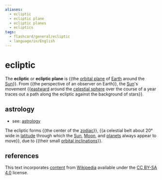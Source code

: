 ```yaml
---
aliases:
  - ecliptic
  - ecliptic plane
  - ecliptic planes
  - ecliptics
tags:
  - flashcard/general/ecliptic
  - language/in/English
---
```


# ecliptic

The __ecliptic__ or __ecliptic plane__ is {{the [orbital plane](orbital%20plane.md) of [Earth](Earth.md) around the [Sun](Sun.md)}}. From {{the perspective of an observer on Earth}}, the [Sun](Sun.md)'s movement {{[eastward](east.md) around the [celestial sphere](celestial%20sphere.md) over the course of a year traces out a path along the ecliptic against the background of stars}}. <!--SR:!2024-09-16,59,310!2024-09-02,45,290!2024-08-25,42,290-->

## astrology

- see: [astrology](astrology.md)

The ecliptic forms {{the center of the [zodiac](zodiac.md)}}, {{a celestial belt about 20° wide in [latitude](latitude.md) through which the [Sun](Sun.md), [Moon](Moon.md), and [planets](planet.md) always appear to move}}, due to {{their small [orbital inclinations](orbital%20inclination.md)}}. <!--SR:!2024-09-29,72,316!2024-08-14,31,276!2024-08-27,44,296-->

## references

This text incorporates [content](https://en.wikipedia.org/wiki/ecliptic) from [Wikipedia](Wikipedia.md) available under the [CC BY-SA 4.0](https://creativecommons.org/licenses/by-sa/4.0/) license.
